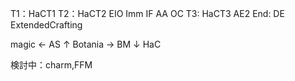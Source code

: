 T1：HaCT1
T2：HaCT2 EIO Imm IF AA OC
T3: HaCT3 AE2
End: DE ExtendedCrafting

magic 
  ← AS ↑ Botania → BM
        ↓ HaC


検討中：charm,FFM
